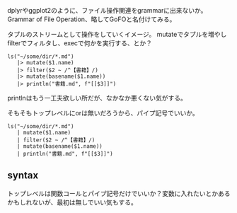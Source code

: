 dplyrやggplot2のように、ファイル操作関連をgrammarに出来ないか。
Grammar of File Operation、略してGoFOと名付けてみる。

タプルのストリームとして操作をしていくイメージ。
mutateでタプルを増やしfilterでフィルタし、execで何かを実行する、とか？

```
ls("~/some/dir/*.md")
   |> mutate($1.name)
   |> filter($2 ~ /^【書籍】/)
   |> mutate(basename($1.name))
   |> println("書籍.md", f"[[$3]]")
```

printlnはもう一工夫欲しい所だが、なかなか悪くない気がする。

そもそもトップレベルにorは無いだろうから、パイプ記号でいいか。

```
ls("~/some/dir/*.md")
   | mutate($1.name)
   | filter($2 ~ /^【書籍】/)
   | mutate(basename($1.name))
   | println("書籍.md", f"[[$3]]")
```

## syntax

トップレベルは関数コールとパイプ記号だけでいいか？変数に入れたいとかあるかもしれないが、最初は無しでいい気もする。
